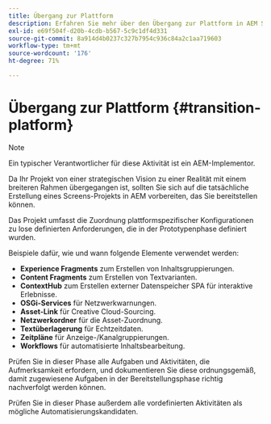```yaml
---
title: Übergang zur Plattform
description: Erfahren Sie mehr über den Übergang zur Plattform in AEM Screens.
exl-id: e69f504f-d20b-4cdb-b567-5c9c1df4d331
source-git-commit: 8a914d4b0237c327b7954c936c84a2c1aa719603
workflow-type: tm+mt
source-wordcount: '176'
ht-degree: 71%

---
```


# Übergang zur Plattform {#transition-platform}

>[!NOTE]
>
>Ein typischer Verantwortlicher für diese Aktivität ist ein AEM-Implementor.

Da Ihr Projekt von einer strategischen Vision zu einer Realität mit einem breiteren Rahmen übergegangen ist, sollten Sie sich auf die tatsächliche Erstellung eines Screens-Projekts in AEM vorbereiten, das Sie bereitstellen können.

Das Projekt umfasst die Zuordnung plattformspezifischer Konfigurationen zu lose definierten Anforderungen, die in der Prototypenphase definiert wurden.

Beispiele dafür, wie und wann folgende Elemente verwendet werden:

* **Experience Fragments** zum Erstellen von Inhaltsgruppierungen.
* **Content Fragments** zum Erstellen von Textvarianten.
* **ContextHub** zum Erstellen externer Datenspeicher SPA für interaktive Erlebnisse.
* **OSGi-Services** für Netzwerkwarnungen.
* **Asset-Link** für Creative Cloud-Sourcing.
* **Netzwerkordner** für die Asset-Zuordnung.
* **Textüberlagerung** für Echtzeitdaten.
* **Zeitpläne** für Anzeige-/Kanalgruppierungen.
* **Workflows** für automatisierte Inhaltsbearbeitung.

Prüfen Sie in dieser Phase alle Aufgaben und Aktivitäten, die Aufmerksamkeit erfordern, und dokumentieren Sie diese ordnungsgemäß, damit zugewiesene Aufgaben in der Bereitstellungsphase richtig nachverfolgt werden können.

Prüfen Sie in dieser Phase außerdem alle vordefinierten Aktivitäten als mögliche Automatisierungskandidaten.
